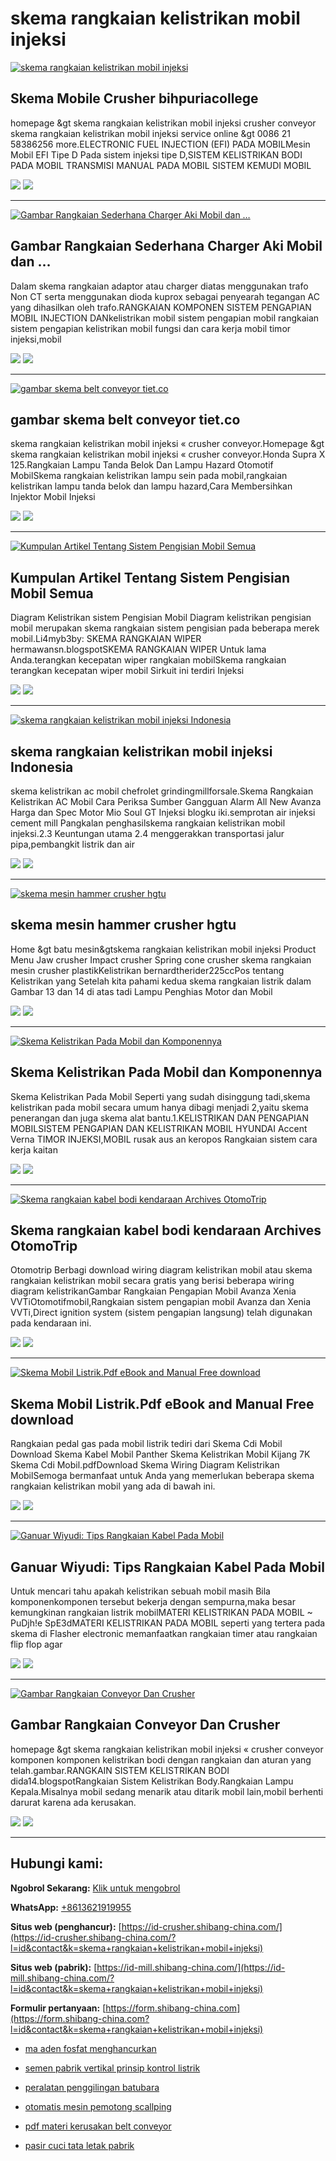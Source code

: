 # skema rangkaian kelistrikan mobil injeksi

<a href="https://swt.shibang-china.com/?l=id&img&k=skema+rangkaian+kelistrikan+mobil+injeksi" target="_blank">![skema rangkaian kelistrikan mobil injeksi](http://static.shibang-china.com/all-800x300/74.jpg)</a>

## Skema Mobile Crusher bihpuriacollege
homepage &gt skema rangkaian kelistrikan mobil injeksi crusher conveyor skema rangkaian kelistrikan mobil injeksi service online &gt 0086 21 58386256 more.ELECTRONIC FUEL INJECTION (EFI) PADA MOBILMesin Mobil EFI Tipe D Pada sistem injeksi tipe D,SISTEM KELISTRIKAN BODI PADA MOBIL TRANSMISI MANUAL PADA MOBIL SISTEM KEMUDI MOBIL


<a href="https://whatsapp.shibangsoft.com/WhatsApp.php" target="_blank" title="WhatsApp">![](http://static.shibang-china.com/icon/whatsapp.png)</a> <a href="https://swt.shibang-china.com/?l=id&icon&k=skema+rangkaian+kelistrikan+mobil+injeksi" target="_blank">![](http://static.shibang-china.com/icon/chat-id.png)</a>

---

<a href="https://swt.shibang-china.com/?l=id&img&k=skema+rangkaian+kelistrikan+mobil+injeksi" target="_blank">![Gambar Rangkaian Sederhana Charger Aki Mobil dan …](http://static.shibang-china.com/all-800x300/837.jpg)</a>

## Gambar Rangkaian Sederhana Charger Aki Mobil dan …
Dalam skema rangkaian adaptor atau charger diatas menggunakan trafo Non CT serta menggunakan dioda kuprox sebagai penyearah tegangan AC yang dihasilkan oleh trafo.RANGKAIAN KOMPONEN SISTEM PENGAPIAN MOBIL INJECTION DANkelistrikan mobil sistem pengapian mobil rangkaian sistem pengapian kelistrikan mobil fungsi dan cara kerja mobil timor injeksi,mobil


<a href="https://whatsapp.shibangsoft.com/WhatsApp.php" target="_blank" title="WhatsApp">![](http://static.shibang-china.com/icon/whatsapp.png)</a> <a href="https://swt.shibang-china.com/?l=id&icon&k=skema+rangkaian+kelistrikan+mobil+injeksi" target="_blank">![](http://static.shibang-china.com/icon/chat-id.png)</a>

---

<a href="https://swt.shibang-china.com/?l=id&img&k=skema+rangkaian+kelistrikan+mobil+injeksi" target="_blank">![gambar skema belt conveyor tiet.co](http://static.shibang-china.com/all-800x300/201.jpg)</a>

## gambar skema belt conveyor tiet.co
skema rangkaian kelistrikan mobil injeksi « crusher conveyor.Homepage &gt skema rangkaian kelistrikan mobil injeksi « crusher conveyor.Honda Supra X 125.Rangkaian Lampu Tanda Belok Dan Lampu Hazard Otomotif MobilSkema rangkaian kelistrikan lampu sein pada mobil,rangkaian kelistrikan lampu tanda belok dan lampu hazard,Cara Membersihkan Injektor Mobil Injeksi


<a href="https://whatsapp.shibangsoft.com/WhatsApp.php" target="_blank" title="WhatsApp">![](http://static.shibang-china.com/icon/whatsapp.png)</a> <a href="https://swt.shibang-china.com/?l=id&icon&k=skema+rangkaian+kelistrikan+mobil+injeksi" target="_blank">![](http://static.shibang-china.com/icon/chat-id.png)</a>

---

<a href="https://swt.shibang-china.com/?l=id&img&k=skema+rangkaian+kelistrikan+mobil+injeksi" target="_blank">![Kumpulan Artikel Tentang Sistem Pengisian Mobil Semua](http://static.shibang-china.com/all-800x300/800.jpg)</a>

## Kumpulan Artikel Tentang Sistem Pengisian Mobil Semua
Diagram Kelistrikan sistem Pengisian Mobil Diagram kelistrikan pengisian mobil merupakan skema rangkaian sistem pengisian pada beberapa merek mobil.Li4myb3by: SKEMA RANGKAIAN WIPER hermawansn.blogspotSKEMA RANGKAIAN WIPER Untuk lama Anda.terangkan kecepatan wiper rangkaian mobilSkema rangkaian terangkan kecepatan wiper mobil Sirkuit ini terdiri Injeksi


<a href="https://whatsapp.shibangsoft.com/WhatsApp.php" target="_blank" title="WhatsApp">![](http://static.shibang-china.com/icon/whatsapp.png)</a> <a href="https://swt.shibang-china.com/?l=id&icon&k=skema+rangkaian+kelistrikan+mobil+injeksi" target="_blank">![](http://static.shibang-china.com/icon/chat-id.png)</a>

---

<a href="https://swt.shibang-china.com/?l=id&img&k=skema+rangkaian+kelistrikan+mobil+injeksi" target="_blank">![skema rangkaian kelistrikan mobil injeksi Indonesia](http://static.shibang-china.com/all-800x300/891.jpg)</a>

## skema rangkaian kelistrikan mobil injeksi Indonesia
skema kelistrikan ac mobil chefrolet grindingmillforsale.Skema Rangkaian Kelistrikan AC Mobil Cara Periksa Sumber Gangguan Alarm All New Avanza Harga dan Spec Motor Mio Soul GT Injeksi blogku iki.semprotan air injeksi cement mill Pangkalan penghasilskema rangkaian kelistrikan mobil injeksi.2.3 Keuntungan utama 2.4 menggerakkan transportasi jalur pipa,pembangkit listrik dan air


<a href="https://whatsapp.shibangsoft.com/WhatsApp.php" target="_blank" title="WhatsApp">![](http://static.shibang-china.com/icon/whatsapp.png)</a> <a href="https://swt.shibang-china.com/?l=id&icon&k=skema+rangkaian+kelistrikan+mobil+injeksi" target="_blank">![](http://static.shibang-china.com/icon/chat-id.png)</a>

---

<a href="https://swt.shibang-china.com/?l=id&img&k=skema+rangkaian+kelistrikan+mobil+injeksi" target="_blank">![skema mesin hammer crusher hgtu](http://static.shibang-china.com/all-800x300/870.jpg)</a>

## skema mesin hammer crusher hgtu
Home &gt batu mesin&gtskema rangkaian kelistrikan mobil injeksi Product Menu Jaw crusher Impact crusher Spring cone crusher skema rangkaian mesin crusher plastikKelistrikan bernardtherider225ccPos tentang Kelistrikan yang Setelah kita pahami kedua skema rangkaian listrik dalam Gambar 13 dan 14 di atas tadi Lampu Penghias Motor dan Mobil


<a href="https://whatsapp.shibangsoft.com/WhatsApp.php" target="_blank" title="WhatsApp">![](http://static.shibang-china.com/icon/whatsapp.png)</a> <a href="https://swt.shibang-china.com/?l=id&icon&k=skema+rangkaian+kelistrikan+mobil+injeksi" target="_blank">![](http://static.shibang-china.com/icon/chat-id.png)</a>

---

<a href="https://swt.shibang-china.com/?l=id&img&k=skema+rangkaian+kelistrikan+mobil+injeksi" target="_blank">![Skema Kelistrikan Pada Mobil dan Komponennya](http://static.shibang-china.com/all-800x300/5.jpg)</a>

## Skema Kelistrikan Pada Mobil dan Komponennya
Skema Kelistrikan Pada Mobil Seperti yang sudah disinggung tadi,skema kelistrikan pada mobil secara umum hanya dibagi menjadi 2,yaitu skema penerangan dan juga skema alat bantu.1.KELISTRIKAN DAN PENGAPIAN MOBILSISTEM PENGAPIAN DAN KELISTRIKAN MOBIL HYUNDAI Accent Verna TIMOR INJEKSI,MOBIL rusak aus an keropos Rangkaian sistem cara kerja kaitan


<a href="https://whatsapp.shibangsoft.com/WhatsApp.php" target="_blank" title="WhatsApp">![](http://static.shibang-china.com/icon/whatsapp.png)</a> <a href="https://swt.shibang-china.com/?l=id&icon&k=skema+rangkaian+kelistrikan+mobil+injeksi" target="_blank">![](http://static.shibang-china.com/icon/chat-id.png)</a>

---

<a href="https://swt.shibang-china.com/?l=id&img&k=skema+rangkaian+kelistrikan+mobil+injeksi" target="_blank">![Skema rangkaian kabel bodi kendaraan Archives OtomoTrip](http://static.shibang-china.com/all-800x300/1401.jpg)</a>

## Skema rangkaian kabel bodi kendaraan Archives OtomoTrip
Otomotrip Berbagi download wiring diagram kelistrikan mobil atau skema rangkaian kelistrikan mobil secara gratis yang berisi beberapa wiring diagram kelistrikanGambar Rangkaian Pengapian Mobil Avanza Xenia VVTiOtomotifmobil,Rangkaian sistem pengapian mobil Avanza dan Xenia VVTi,Direct ignition system (sistem pengapian langsung) telah digunakan pada kendaraan ini.


<a href="https://whatsapp.shibangsoft.com/WhatsApp.php" target="_blank" title="WhatsApp">![](http://static.shibang-china.com/icon/whatsapp.png)</a> <a href="https://swt.shibang-china.com/?l=id&icon&k=skema+rangkaian+kelistrikan+mobil+injeksi" target="_blank">![](http://static.shibang-china.com/icon/chat-id.png)</a>

---

<a href="https://swt.shibang-china.com/?l=id&img&k=skema+rangkaian+kelistrikan+mobil+injeksi" target="_blank">![Skema Mobil Listrik.Pdf eBook and Manual Free download](http://static.shibang-china.com/all-800x300/1452.jpg)</a>

## Skema Mobil Listrik.Pdf eBook and Manual Free download
Rangkaian pedal gas pada mobil listrik tediri dari Skema Cdi Mobil Download Skema Kabel Mobil Panther Skema Kelistrikan Mobil Kijang 7K Skema Cdi Mobil.pdfDownload Skema Wiring Diagram Kelistrikan MobilSemoga bermanfaat untuk Anda yang memerlukan beberapa skema rangkaian kelistrikan mobil yang ada di bawah ini.


<a href="https://whatsapp.shibangsoft.com/WhatsApp.php" target="_blank" title="WhatsApp">![](http://static.shibang-china.com/icon/whatsapp.png)</a> <a href="https://swt.shibang-china.com/?l=id&icon&k=skema+rangkaian+kelistrikan+mobil+injeksi" target="_blank">![](http://static.shibang-china.com/icon/chat-id.png)</a>

---

<a href="https://swt.shibang-china.com/?l=id&img&k=skema+rangkaian+kelistrikan+mobil+injeksi" target="_blank">![Ganuar Wiyudi: Tips Rangkaian Kabel Pada Mobil](http://static.shibang-china.com/all-800x300/972.jpg)</a>

## Ganuar Wiyudi: Tips Rangkaian Kabel Pada Mobil
Untuk mencari tahu apakah kelistrikan sebuah mobil masih Bila komponenkomponen tersebut bekerja dengan sempurna,maka besar kemungkinan rangkaian listrik mobilMATERI KELISTRIKAN PADA MOBIL ~ PuDjh!e SpE3dMATERI KELISTRIKAN PADA MOBIL seperti yang tertera pada skema di Flasher electronic memanfaatkan rangkaian timer atau rangkaian flip flop agar


<a href="https://whatsapp.shibangsoft.com/WhatsApp.php" target="_blank" title="WhatsApp">![](http://static.shibang-china.com/icon/whatsapp.png)</a> <a href="https://swt.shibang-china.com/?l=id&icon&k=skema+rangkaian+kelistrikan+mobil+injeksi" target="_blank">![](http://static.shibang-china.com/icon/chat-id.png)</a>

---

<a href="https://swt.shibang-china.com/?l=id&img&k=skema+rangkaian+kelistrikan+mobil+injeksi" target="_blank">![Gambar Rangkaian Conveyor Dan Crusher](http://static.shibang-china.com/all-800x300/1305.jpg)</a>

## Gambar Rangkaian Conveyor Dan Crusher
homepage &gt skema rangkaian kelistrikan mobil injeksi « crusher conveyor komponen komponen kelistrikan bodi dengan rangkaian dan aturan yang telah.gambar.RANGKAIN SISTEM KELISTRIKAN BODI dida14.blogspotRangkaian Sistem Kelistrikan Body.Rangkaian Lampu Kepala.Misalnya mobil sedang menarik atau ditarik mobil lain,mobil berhenti darurat karena ada kerusakan.


<a href="https://whatsapp.shibangsoft.com/WhatsApp.php" target="_blank" title="WhatsApp">![](http://static.shibang-china.com/icon/whatsapp.png)</a> <a href="https://swt.shibang-china.com/?l=id&icon&k=skema+rangkaian+kelistrikan+mobil+injeksi" target="_blank">![](http://static.shibang-china.com/icon/chat-id.png)</a>

---
## Hubungi kami:

**Ngobrol Sekarang:** [Klik untuk mengobrol](https://swt.shibang-china.com?l=id&contact&k=skema+rangkaian+kelistrikan+mobil+injeksi)

**WhatsApp:**  [+8613621919955](https://whatsapp.shibangsoft.com/WhatsApp.php)

**Situs web (penghancur):** [https://id-crusher.shibang-china.com/](https://id-crusher.shibang-china.com/?l=id&contact&k=skema+rangkaian+kelistrikan+mobil+injeksi)

**Situs web (pabrik):** [https://id-mill.shibang-china.com/](https://id-mill.shibang-china.com/?l=id&contact&k=skema+rangkaian+kelistrikan+mobil+injeksi)

**Formulir pertanyaan:** [https://form.shibang-china.com](https://form.shibang-china.com?l=id&contact&k=skema+rangkaian+kelistrikan+mobil+injeksi)

* [ma aden fosfat menghancurkan](../39/ma%20aden%20fosfat%20menghancurkan.md)

* [semen pabrik vertikal prinsip kontrol listrik](../32/semen%20pabrik%20vertikal%20prinsip%20kontrol%20listrik.md)

* [peralatan penggilingan batubara](../40/peralatan%20penggilingan%20batubara.md)

* [otomatis mesin pemotong scallping](../35/otomatis%20mesin%20pemotong%20scallping.md)

* [pdf materi kerusakan belt conveyor](../40/pdf%20materi%20kerusakan%20belt%20conveyor.md)

* [pasir cuci tata letak pabrik](../39/pasir%20cuci%20tata%20letak%20pabrik.md)